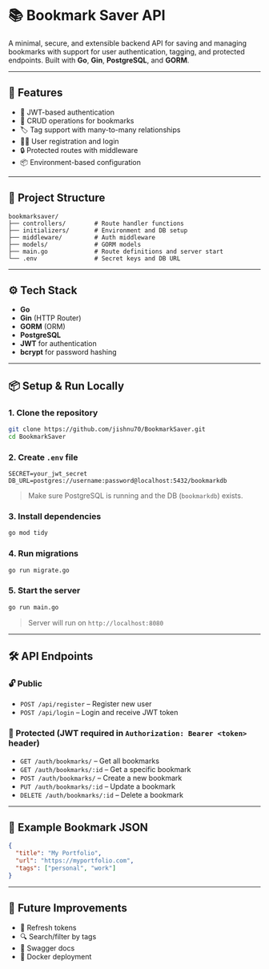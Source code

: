 # 📚 Bookmark Saver API

A minimal, secure, and extensible backend API for saving and managing bookmarks with support for user authentication, tagging, and protected endpoints. Built with **Go**, **Gin**, **PostgreSQL**, and **GORM**.

---

## 🚀 Features

- 🔐 JWT-based authentication
- 📝 CRUD operations for bookmarks
- 🏷️ Tag support with many-to-many relationships
- 🧑‍💼 User registration and login
- 🔒 Protected routes with middleware
- 📦 Environment-based configuration

---

## 📁 Project Structure

```
bookmarksaver/
├── controllers/        # Route handler functions
├── initializers/       # Environment and DB setup
├── middleware/         # Auth middleware
├── models/             # GORM models
├── main.go             # Route definitions and server start
└── .env                # Secret keys and DB URL
```

---

## ⚙️ Tech Stack

- **Go**
- **Gin** (HTTP Router)
- **GORM** (ORM)
- **PostgreSQL**
- **JWT** for authentication
- **bcrypt** for password hashing

---

## 📦 Setup & Run Locally

### 1. Clone the repository

```bash
git clone https://github.com/jishnu70/BookmarkSaver.git
cd BookmarkSaver
```

### 2. Create `.env` file

```env
SECRET=your_jwt_secret
DB_URL=postgres://username:password@localhost:5432/bookmarkdb
```

> Make sure PostgreSQL is running and the DB (`bookmarkdb`) exists.

### 3. Install dependencies

```bash
go mod tidy
```

### 4. Run migrations

```bash
go run migrate.go
```

### 5. Start the server

```bash
go run main.go
```

> Server will run on `http://localhost:8080`

---

## 🛠️ API Endpoints

### 🔓 Public
- `POST /api/register` – Register new user
- `POST /api/login` – Login and receive JWT token

### 🔐 Protected (JWT required in `Authorization: Bearer <token>` header)
- `GET /auth/bookmarks/` – Get all bookmarks
- `GET /auth/bookmarks/:id` – Get a specific bookmark
- `POST /auth/bookmarks/` – Create a new bookmark
- `PUT /auth/bookmarks/:id` – Update a bookmark
- `DELETE /auth/bookmarks/:id` – Delete a bookmark

---

## 📌 Example Bookmark JSON

```json
{
  "title": "My Portfolio",
  "url": "https://myportfolio.com",
  "tags": ["personal", "work"]
}
```

---

## 🏁 Future Improvements

- 🔄 Refresh tokens
- 🔍 Search/filter by tags
- 📄 Swagger docs
- 🚀 Docker deployment

